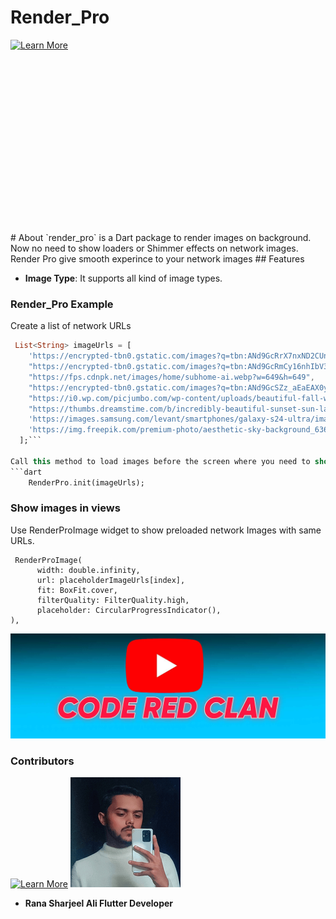 <div style="height: 400px; overflow: auto;">

# Render_Pro 
[![Learn More](https://github.com/RanaSharjeelShji/Rana-Sharjeel-Ali/blob/main/assets/renderpro.gif)](https://youtube.com/@coderedclan?si=GAD268WHb1z-Iker)

</div>
# About
`render_pro` is a Dart package to render images on background. Now no need to show loaders or Shimmer effects on network images.
Render Pro give smooth experince to your network images
## Features

- **Image Type**: It supports all kind of image types.

### Render_Pro Example
Create a list of network URLs
```dart
 List<String> imageUrls = [
    'https://encrypted-tbn0.gstatic.com/images?q=tbn:ANd9GcRrX7nxND2CUn9u_vklCWYEzIzbuNHzQfLmIw&s',
    "https://encrypted-tbn0.gstatic.com/images?q=tbn:ANd9GcRmCy16nhIbV3pI1qLYHMJKwbH2458oiC9EmA&s",
    "https://fps.cdnpk.net/images/home/subhome-ai.webp?w=649&h=649",
    "https://encrypted-tbn0.gstatic.com/images?q=tbn:ANd9GcSZz_aEaEAX0yAzanEe_wfwTHlzCnad7IkNKzHs4NS-NIZ66QfCRVILJRZvhgfMEP_txgU&usqp=CAU",
    "https://i0.wp.com/picjumbo.com/wp-content/uploads/beautiful-fall-waterfall-free-image.jpeg?w=600&quality=80",
    "https://thumbs.dreamstime.com/b/incredibly-beautiful-sunset-sun-lake-sunrise-landscape-panorama-nature-sky-amazing-colorful-clouds-fantasy-design-115177001.jpg",
    'https://images.samsung.com/levant/smartphones/galaxy-s24-ultra/images/galaxy-s24-ultra-highlights-color-carousel-global-mo.jpg?imbypass=true',
    'https://img.freepik.com/premium-photo/aesthetic-sky-background_636537-267412.jpg',
  ];```

Call this method to load images before the screen where you need to show images
```dart
    RenderPro.init(imageUrls);
```
### Show images in views
Use RenderProImage widget to show preloaded network Images with same URLs.
```
 RenderProImage(
      width: double.infinity,
      url: placeholderImageUrls[index],
      fit: BoxFit.cover,
      filterQuality: FilterQuality.high,
      placeholder: CircularProgressIndicator(),
),
```

[![Learn More](https://github.com/RanaSharjeelShji/equal_space/blob/main/example/asset/banner.jpg?raw=true)](https://www.youtube.com/channel/UCnM_HfTRzP_XRdyYmfvTsGQ)
### Contributors


[![Learn More](https://yt3.googleusercontent.com/9A0wEzTcikgC4mV4t0wfGrEQUWuKqcPI_thgqBGkRlDpRSbMHwAnKoAl0HmEoVoikNs7CgCGpg=s176-c-k-c0x00ffffff-no-rj)](https://www.youtube.com/channel/UCnM_HfTRzP_XRdyYmfvTsGQ)
[![Learn More](https://github.com/RanaSharjeelShji/equal_space/blob/main/example/asset/image%20(4).png?raw=true)](https://github.com/RanaSharjeelShji)

- **Rana Sharjeel Ali Flutter Developer** 


